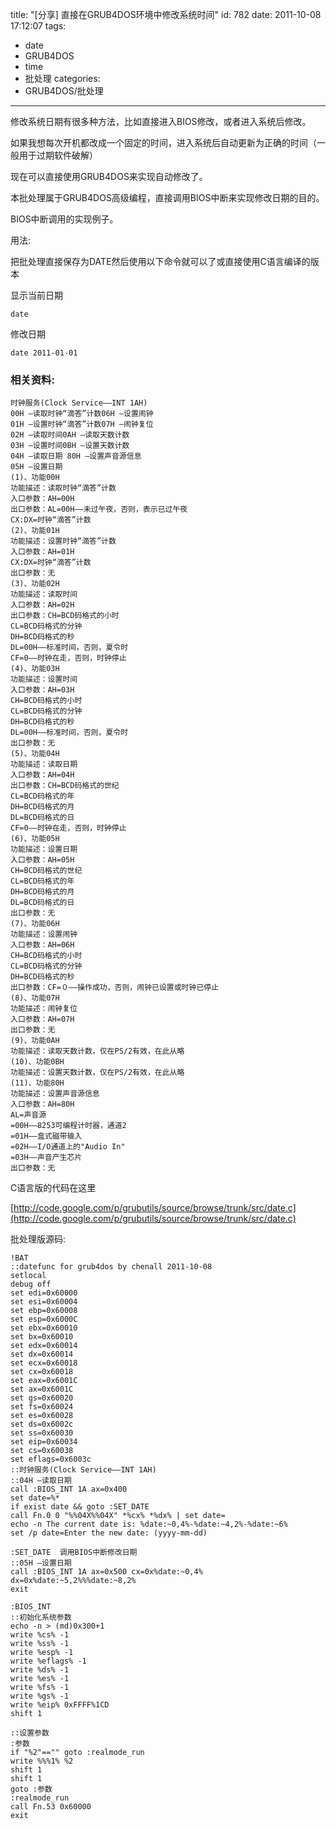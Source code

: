 title: "[分享] 直接在GRUB4DOS环境中修改系统时间"
id: 782
date: 2011-10-08 17:12:07
tags: 
- date
- GRUB4DOS
- time
- 批处理
categories: 
- GRUB4DOS/批处理
---

修改系统日期有很多种方法，比如直接进入BIOS修改，或者进入系统后修改。

如果我想每次开机都改成一个固定的时间，进入系统后自动更新为正确的时间（一般用于过期软件破解）

现在可以直接使用GRUB4DOS来实现自动修改了。

本批处理属于GRUB4DOS高级编程，直接调用BIOS中断来实现修改日期的目的。

BIOS中断调用的实现例子。

用法:

把批处理直接保存为DATE然后使用以下命令就可以了或直接使用C语言编译的版本

  显示当前日期

    date

  修改日期

    date 2011-01-01


### 相关资料:
```
时钟服务(Clock Service——INT 1AH) 
00H —读取时钟“滴答”计数06H —设置闹钟
01H —设置时钟“滴答”计数07H —闹钟复位
02H —读取时间0AH —读取天数计数
03H —设置时间0BH —设置天数计数
04H —读取日期 80H —设置声音源信息 
05H —设置日期
(1)、功能00H
功能描述：读取时钟“滴答”计数
入口参数：AH=00H
出口参数：AL=00H——未过午夜，否则，表示已过午夜
CX:DX=时钟“滴答”计数
(2)、功能01H
功能描述：设置时钟“滴答”计数
入口参数：AH=01H
CX:DX=时钟“滴答”计数
出口参数：无
(3)、功能02H
功能描述：读取时间
入口参数：AH=02H
出口参数：CH=BCD码格式的小时
CL=BCD码格式的分钟
DH=BCD码格式的秒
DL=00H——标准时间，否则，夏令时
CF=0——时钟在走，否则，时钟停止
(4)、功能03H
功能描述：设置时间
入口参数：AH=03H
CH=BCD码格式的小时
CL=BCD码格式的分钟
DH=BCD码格式的秒
DL=00H——标准时间，否则，夏令时
出口参数：无
(5)、功能04H
功能描述：读取日期
入口参数：AH=04H
出口参数：CH=BCD码格式的世纪
CL=BCD码格式的年
DH=BCD码格式的月
DL=BCD码格式的日
CF=0——时钟在走，否则，时钟停止
(6)、功能05H
功能描述：设置日期
入口参数：AH=05H
CH=BCD码格式的世纪
CL=BCD码格式的年
DH=BCD码格式的月
DL=BCD码格式的日
出口参数：无
(7)、功能06H
功能描述：设置闹钟
入口参数：AH=06H
CH=BCD码格式的小时
CL=BCD码格式的分钟
DH=BCD码格式的秒
出口参数：CF=０——操作成功，否则，闹钟已设置或时钟已停止
(8)、功能07H
功能描述：闹钟复位
入口参数：AH=07H
出口参数：无
(9)、功能0AH
功能描述：读取天数计数，仅在PS/2有效，在此从略
(10)、功能0BH
功能描述：设置天数计数，仅在PS/2有效，在此从略
(11)、功能80H
功能描述：设置声音源信息
入口参数：AH=80H
AL=声音源
=00H——8253可编程计时器，通道2
=01H——盒式磁带输入
=02H——I/O通道上的"Audio In"
=03H——声音产生芯片
出口参数：无
```
C语言版的代码在这里

[http://code.google.com/p/grubutils/source/browse/trunk/src/date.c](http://code.google.com/p/grubutils/source/browse/trunk/src/date.c)

批处理版源码:

```
!BAT
::datefunc for grub4dos by chenall 2011-10-08
setlocal
debug off
set edi=0x60000
set esi=0x60004
set ebp=0x60008
set esp=0x6000C
set ebx=0x60010
set bx=0x60010
set edx=0x60014
set dx=0x60014
set ecx=0x60018
set cx=0x60018
set eax=0x6001C
set ax=0x6001C
set gs=0x60020
set fs=0x60024
set es=0x60028
set ds=0x6002c
set ss=0x60030
set eip=0x60034
set cs=0x60038
set eflags=0x6003c
::时钟服务(Clock Service——INT 1AH) 
::04H —读取日期
call :BIOS_INT 1A ax=0x400
set date=%*
if exist date && goto :SET_DATE
call Fn.0 0 "%%04X%%04X" *%cx% *%dx% | set date=
echo -n The current date is: %date:~0,4%-%date:~4,2%-%date:~6%
set /p date=Enter the new date: (yyyy-mm-dd)

:SET_DATE  调用BIOS中断修改日期
::05H —设置日期
call :BIOS_INT 1A ax=0x500 cx=0x%date:~0,4% dx=0x%date:~5,2%%%date:~8,2%
exit

:BIOS_INT
::初始化系统参数
echo -n > (md)0x300+1
write %cs% -1
write %ss% -1
write %esp% -1
write %eflags% -1
write %ds% -1
write %es% -1
write %fs% -1
write %gs% -1
write %eip% 0xFFFF%1CD
shift 1

::设置参数
:参数
if "%2"=="" goto :realmode_run
write %%%1% %2
shift 1
shift 1
goto :参数
:realmode_run
call Fn.53 0x60000
exit
```